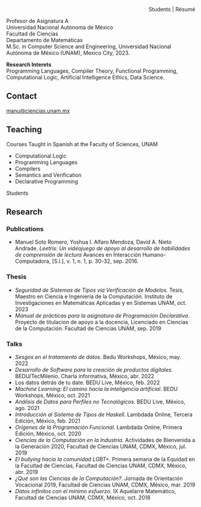 <p align=right> Students | Résumé </p>

Profesor de Asignatura A   
Universidad Nacional Autónoma de México   
Facultad de Ciencias   
Departamento de Matemáticas   
M.Sc. in Computer Science and Engineering, Universidad Nacional Autónoma de México (UNAM), Mexico City, 2023.   

**Research Interets**   
Programming Languages, Compiler Theory, Functional Programming, Computational Logic, Artificial Intelligence Ethics, Data Science.

## Contact

manu@ciencias.unam.mx

## Teaching

Courses Taught in Spanish at the Faculty of Sciences, UNAM

- Computational Logic
- Programming Languages
- Compilers
- Semantics and Verification
- Declarative Programming

Students

## Research

### Publications

- Manuel Soto Romero, Yoshua I. Alfaro Mendoza, David A. Nieto Andrade. *Leetris: Un videojuego de apoyo al desarrollo de habilidades de comprensión de lectura* Avances en Interacción Humano-Computadora, [S.l.], v. 1, n. 1, p. 30-32, sep. 2016.

### Thesis

- *Seguridad de Sistemas de Tipos vía Verificación de Modelos*. Tesis, Maestro en Ciencia e Ingeniería de la Computación. Instituto de Investigaciones en Matemáticas Aplicadas y en Sistemas UNAM, oct. 2023
- *Manual de prácticas para la asignatura de Programación Declarativa*. Proyecto de titulacion de apoyo a la docencia, Licenciado en Ciencias de la Computación. Facultad de Ciencias UNAM, sep. 2019

### Talks

- *Sesgos en el tratamiento de datos*. Bedu Workshops, México, may. 2022
- *Desarrollo de Software para la creación de productos digitales.* BEDU/TecMilenio. Charla informativa, México, abr. 2022
- Los datos detrás de tu date. BEDU Live, México, feb. 2022
- *Machine Learning: El camino hacia la inteligencia artificial*. BEDU Workshops, México, oct. 2021
- *Análisis de Datos para Perfiles no Tecnológicos.* BEDU Live, México, ago. 2021
- *Introducción al Sistema de Tipos de Haskell*. Lambdada Online, Tercera Edición, México, feb. 2021
- *Orígenes de la Programación Funcional*. Lambdada Online, Primera Edición, México, oct. 2020
- *Ciencias de la Computación en la Industria*. Actividades de Bienvenida a la Generación 2020, Facultad de Ciencias UNAM, CDMX, México, jul. 2019
- *El bullying hacia la comunidad LGBT+*. Primera semana de la Equidad en la Facultad de Ciencias, Facultad de Ciencias UNAM, CDMX, México, abr. 2019
- *¿Qué son las Ciencias de la Computación?*. Jornada de Orientación Vocacional 2019, Facultad de Ciencias UNAM, CDMX, México, mar. 2019
- *Datos infinitos con el mínimo esfuerzo*. IX Aquelarre Matemático, Facultad de Ciencias UNAM, CDMX, México, oct. 2018
